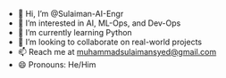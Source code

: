 - 👋 Hi, I’m @Sulaiman-AI-Engr
- 👀 I’m interested in AI, ML-Ops, and Dev-Ops
- 🌱 I’m currently learning Python
- 💞️ I’m looking to collaborate on real-world projects
- 📫 Reach me at muhammadsulaimansyed@gmail.com
- 😄 Pronouns: He/Him

<!---
Sulaiman-AI-Engr/Sulaiman-AI-Engr is a ✨ special ✨ repository because its `README.md` (this file) appears on your GitHub profile.
You can click the Preview link to take a look at your changes.
--->
